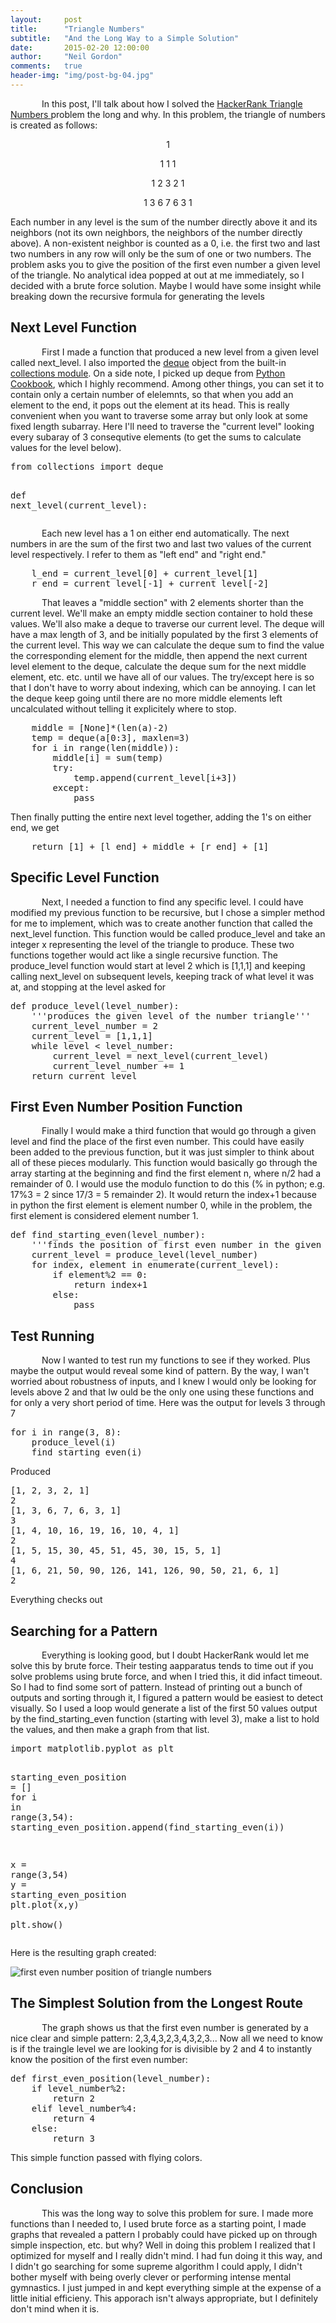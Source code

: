 ```yaml
---
layout:     post
title:      "Triangle Numbers"
subtitle:   "And the Long Way to a Simple Solution"
date:       2015-02-20 12:00:00
author:     "Neil Gordon"
comments:   true
header-img: "img/post-bg-04.jpg"
---
```


<p class="writing"> In this post, I'll talk about how I solved the <a href="https://www.hackerrank.com/domains/"> HackerRank </a> <a href="https://www.hackerrank.com/challenges/triangle-numbers"> Triangle Numbers </a> problem the long and why. In this problem, the triangle of numbers is created as follows: </p> 

<p align="center"> 1 </p>
<p align="center"> 1 1 1 </p>
<p align="center"> 1 2 3 2 1 </p>
<p align="center"> 1 3 6 7 6 3 1 </p>


<p>Each number in any level is the sum of the number directly above it and its neighbors (not its own neighbors, the neighbors of the number directly above).  A non-existent neighbor is counted as a 0, i.e. the first two and last two numbers in any row will only be the sum of one or two numbers.  The problem asks you to give the position of the first even number a given level of the triangle.  No analytical idea popped at out at me immediately, so I decided with a brute force solution.  Maybe I would have some insight while breaking down the recursive formula for generating the levels</p>

<h2 class="section-heading">Next Level Function</h2>
<p class='writing'> First I made a function that produced a new level from a given level called next_level.  I also imported the <a href='http://pymotw.com/2/collections/deque.html'>deque</a> object from the built-in <a href='https://docs.python.org/3.4/library/collections.html'>collections module</a>.  On a side note, I picked up deque from <a href='http://www.amazon.com/Python-Cookbook-Third-David-Beazley/dp/1449340377/ref=sr_1_1?ie=UTF8&qid=1424669853&sr=8-1&keywords=python+cookbook'>Python Cookbook</a>, which I highly recommend.  Among other things, you can set it to contain only a certain number of elelemnts, so that when you add an element to the end, it pops out the element at its head.  This is really convenient when you want to traverse some array but only look at some fixed length subarray.  Here I'll need to traverse the "current level" looking every subaray of 3 consequtive elements (to get the sums to calculate values for the level below).</p>

<div class="highlight">
<div class="hlcode">
<div class="syntax"><pre><span class="kn">from</span> <span class="nn">collections</span> <span class="k">import</span> <span class="n">deque</span>

<span class="k">def</span> <span class="nf">next_level</span><span class="p">(</span><span class="n">current_level</span><span class="p">):</span>
</pre></div>

</div>



<p class='writing'>Each new level has a 1 on either end automatically.  The next numbers in are the sum of the first two and last two values of the current level respectively.  I refer to them as "left end" and "right end."</p>

<div class="hlcode">
<div class="syntax"><pre>    <span class="n">l_end</span> <span class="o">=</span> <span class="n">current_level</span><span class="p">[</span><span class="mi">0</span><span class="p">]</span> <span class="o">+</span> <span class="n">current_level</span><span class="p">[</span><span class="mi">1</span><span class="p">]</span>
    <span class="n">r_end</span> <span class="o">=</span> <span class="n">current_level</span><span class="p">[</span><span class="o">-</span><span class="mi">1</span><span class="p">]</span> <span class="o">+</span> <span class="n">current_level</span><span class="p">[</span><span class="o">-</span><span class="mi">2</span><span class="p">]</span>
</pre></div>
</div>

   
<p class='writing'> That leaves a "middle section" with 2 elements shorter than the current level.  We'll make an empty middle section container to hold these values.  We'll also make a deque to traverse our current level.  The deque will have a max length of 3, and be initially populated by the first 3 elements of the current level.  This way we can calculate the deque sum to find the value the corresponding element for the middle, then append the next current level element to the deque, calculate the deque sum for the next middle element, etc. etc. until we have all of our values. The try/except here is so that I don't have to worry about indexing, which can be annoying.  I can let the deque keep going until there are no more middle elements left uncalculated without telling it explicitely where to stop.</p> 

<div class="hlcode">
<div class="syntax"><pre>    <span class="n">middle</span> <span class="o">=</span> <span class="p">[</span><span class="k">None</span><span class="p">]</span><span class="o">*</span><span class="p">(</span><span class="nb">len</span><span class="p">(</span><span class="n">a</span><span class="p">)</span><span class="o">-</span><span class="mi">2</span><span class="p">)</span>
    <span class="n">temp</span> <span class="o">=</span> <span class="n">deque</span><span class="p">(</span><span class="n">a</span><span class="p">[</span><span class="mi">0</span><span class="p">:</span><span class="mi">3</span><span class="p">],</span> <span class="n">maxlen</span><span class="o">=</span><span class="mi">3</span><span class="p">)</span>
    <span class="k">for</span> <span class="n">i</span> <span class="ow">in</span> <span class="nb">range</span><span class="p">(</span><span class="nb">len</span><span class="p">(</span><span class="n">middle</span><span class="p">)):</span>
        <span class="n">middle</span><span class="p">[</span><span class="n">i</span><span class="p">]</span> <span class="o">=</span> <span class="nb">sum</span><span class="p">(</span><span class="n">temp</span><span class="p">)</span>
        <span class="k">try</span><span class="p">:</span>
            <span class="n">temp</span><span class="o">.</span><span class="n">append</span><span class="p">(</span><span class="n">current_level</span><span class="p">[</span><span class="n">i</span><span class="o">+</span><span class="mi">3</span><span class="p">])</span>
        <span class="k">except</span><span class="p">:</span>
            <span class="k">pass</span>
</pre></div>

</div>

<p> Then finally putting the entire next level together, adding the 1's on either end, we get </p> 

<div class="hlcode">
<div class="syntax"><pre>    <span class="k">return</span> <span class="p">[</span><span class="mi">1</span><span class="p">]</span> <span class="o">+</span> <span class="p">[</span><span class="n">l_end</span><span class="p">]</span> <span class="o">+</span> <span class="n">middle</span> <span class="o">+</span> <span class="p">[</span><span class="n">r_end</span><span class="p">]</span> <span class="o">+</span> <span class="p">[</span><span class="mi">1</span><span class="p">]</span>
</pre></div>
</div>

<h2 class="section-heading">Specific Level Function</h2>
<p class='writing'>Next, I needed a function to find any specific level.  I could have modified my previous function to be recursive, but I chose a simpler method for me to implement, which was to create another function that called the next_level function. This function would be called produce_level and take an integer x representing the level of the triangle to produce. These two functions together would act like a single recursive function.  The produce_level function would start at level 2 which is [1,1,1] and keeping calling next_level on subsequent levels, keeping track of what level it was at, and stopping at the level asked for</p>

<div class="hlcode">
<div class="syntax"><pre><span class="k">def</span> <span class="nf">produce_level</span><span class="p">(</span><span class="n">level_number</span><span class="p">):</span>
    <span class="sd">&#39;&#39;&#39;produces the given level of the number triangle&#39;&#39;&#39;</span>
    <span class="n">current_level_number</span> <span class="o">=</span> <span class="mi">2</span>
    <span class="n">current_level</span> <span class="o">=</span> <span class="p">[</span><span class="mi">1</span><span class="p">,</span><span class="mi">1</span><span class="p">,</span><span class="mi">1</span><span class="p">]</span>
    <span class="k">while</span> <span class="n">level</span> <span class="o">&lt;</span> <span class="n">level_number</span><span class="p">:</span>
        <span class="n">current_level</span> <span class="o">=</span> <span class="n">next_level</span><span class="p">(</span><span class="n">current_level</span><span class="p">)</span>
        <span class="n">current_level_number</span> <span class="o">+=</span> <span class="mi">1</span>
    <span class="k">return</span> <span class="n">current_level</span>
</pre></div>
</div>

<h2 class="section-heading">First Even Number Position Function</h2>
<p class='writing'>Finally I would make a third function that would go through a given level and find the place of the first even number.  This could have easily been added to the previous function, but it was just simpler to think about all of these pieces modularly.  This function would basically go through the array starting at the beginning and find the first element n, where n/2 had a remainder of 0.  I would use the modulo function to do this (% in python; e.g. 17%3 = 2 since 17/3 = 5 remainder 2).  It would return the index+1 because in python the first element is element number 0, while in the problem, the first element is considered element number 1. 
</p>

<div class="hlcode">
<div class="syntax"><pre><span class="k">def</span> <span class="nf">find_starting_even</span><span class="p">(</span><span class="n">level_number</span><span class="p">):</span>
    <span class="sd">&#39;&#39;&#39;finds the position of first even number in the given number triangle level&#39;&#39;&#39;</span>
    <span class="n">current_level</span> <span class="o">=</span> <span class="n">produce_level</span><span class="p">(</span><span class="n">level_number</span><span class="p">)</span> 
    <span class="k">for</span> <span class="n">index</span><span class="p">,</span> <span class="n">element</span> <span class="ow">in</span> <span class="nb">enumerate</span><span class="p">(</span><span class="n">current_level</span><span class="p">):</span>
        <span class="k">if</span> <span class="n">element</span><span class="o">%</span><span class="mi">2</span> <span class="o">==</span> <span class="mi">0</span><span class="p">:</span>
            <span class="k">return</span> <span class="n">index</span><span class="o">+</span><span class="mi">1</span>
        <span class="k">else</span><span class="p">:</span>
            <span class="k">pass</span>
</pre></div>
</div>            

<h2 class="section-heading">Test Running</h2>
<p class='writing'>Now I wanted to test run my functions to see if they worked.  Plus maybe the output would reveal some kind of pattern.  By the way, I wan't worried about robustness of inputs, and I knew I would only be looking for levels above 2 and that Iw ould be the only one using these functions and for only a very short period of time.  Here was the output for levels 3 through 7</p>

<div class="hlcode">
<div class="syntax"><pre><span class="k">for</span> <span class="n">i</span> <span class="ow">in</span> <span class="nb">range</span><span class="p">(</span><span class="mi">3</span><span class="p">,</span> <span class="mi">8</span><span class="p">):</span>  
    <span class="n">produce_level</span><span class="p">(</span><span class="n">i</span><span class="p">)</span> 
    <span class="n">find_starting_even</span><span class="p">(</span><span class="n">i</span><span class="p">)</span>
</pre></div>
</div>

<p>Produced</p>

<div class="hlcode">
<div class="syntax"><pre><span class="p">[</span><span class="mi">1</span><span class="p">,</span> <span class="mi">2</span><span class="p">,</span> <span class="mi">3</span><span class="p">,</span> <span class="mi">2</span><span class="p">,</span> <span class="mi">1</span><span class="p">]</span>
<span class="mi">2</span>
<span class="p">[</span><span class="mi">1</span><span class="p">,</span> <span class="mi">3</span><span class="p">,</span> <span class="mi">6</span><span class="p">,</span> <span class="mi">7</span><span class="p">,</span> <span class="mi">6</span><span class="p">,</span> <span class="mi">3</span><span class="p">,</span> <span class="mi">1</span><span class="p">]</span>
<span class="mi">3</span>
<span class="p">[</span><span class="mi">1</span><span class="p">,</span> <span class="mi">4</span><span class="p">,</span> <span class="mi">10</span><span class="p">,</span> <span class="mi">16</span><span class="p">,</span> <span class="mi">19</span><span class="p">,</span> <span class="mi">16</span><span class="p">,</span> <span class="mi">10</span><span class="p">,</span> <span class="mi">4</span><span class="p">,</span> <span class="mi">1</span><span class="p">]</span>
<span class="mi">2</span>
<span class="p">[</span><span class="mi">1</span><span class="p">,</span> <span class="mi">5</span><span class="p">,</span> <span class="mi">15</span><span class="p">,</span> <span class="mi">30</span><span class="p">,</span> <span class="mi">45</span><span class="p">,</span> <span class="mi">51</span><span class="p">,</span> <span class="mi">45</span><span class="p">,</span> <span class="mi">30</span><span class="p">,</span> <span class="mi">15</span><span class="p">,</span> <span class="mi">5</span><span class="p">,</span> <span class="mi">1</span><span class="p">]</span>
<span class="mi">4</span>
<span class="p">[</span><span class="mi">1</span><span class="p">,</span> <span class="mi">6</span><span class="p">,</span> <span class="mi">21</span><span class="p">,</span> <span class="mi">50</span><span class="p">,</span> <span class="mi">90</span><span class="p">,</span> <span class="mi">126</span><span class="p">,</span> <span class="mi">141</span><span class="p">,</span> <span class="mi">126</span><span class="p">,</span> <span class="mi">90</span><span class="p">,</span> <span class="mi">50</span><span class="p">,</span> <span class="mi">21</span><span class="p">,</span> <span class="mi">6</span><span class="p">,</span> <span class="mi">1</span><span class="p">]</span>
<span class="mi">2</span>
</pre></div>
</div>

<p> Everything checks out </p>
<h2 class="section-heading">Searching for a Pattern</h2>
<p class='writing'>Everything is looking good, but I doubt HackerRank would let me solve this by brute force.  Their testing aapparatus tends to time out if you solve problems using brute force, and when I tried this, it did infact timeout.  So I had to find some sort of pattern.  Instead of printing out a bunch of outputs and sorting through it, I figured a pattern would be easiest to detect visually.  So I used a loop would generate a list of the first 50 values  output by the find_starting_even function (starting with level 3), make a list to hold the values, and then make a graph from that list.</p>

<div class="hlcode">

<div class="syntax"><pre><span class="kn">import</span> <span class="nn">matplotlib.pyplot</span> <span class="k">as</span> <span class="nn">plt</span>

<span class="n">starting_even_position</span> <span class="o">=</span> <span class="p">[]</span>
<span class="k">for</span> <span class="n">i</span> <span class="ow">in</span> <span class="nb">range</span><span class="p">(</span><span class="mi">3</span><span class="p">,</span><span class="mi">54</span><span class="p">):</span>
    <span class="n">starting_even_position</span><span class="o">.</span><span class="n">append</span><span class="p">(</span><span class="n">find_starting_even</span><span class="p">(</span><span class="n">i</span><span class="p">))</span>
    
<span class="n">x</span> <span class="o">=</span> <span class="nb">range</span><span class="p">(</span><span class="mi">3</span><span class="p">,</span><span class="mi">54</span><span class="p">)</span>
<span class="n">y</span> <span class="o">=</span> <span class="n">starting_even_position</span>
<span class="n">plt</span><span class="o">.</span><span class="n">plot</span><span class="p">(</span><span class="n">x</span><span class="p">,</span><span class="n">y</span><span class="p">)</span>    
<span class="n">plt</span><span class="o">.</span><span class="n">show</span><span class="p">()</span>
</pre></div>
</div>

<p>Here is the resulting graph created:</p>
<img src="{{ site.baseurl }}/img/triangle_number_first_even.jpeg" alt="first even number position of triangle numbers">

<h2 class="section-heading">The Simplest Solution from the Longest Route</h2>
<p class='writing'>The graph shows us that the first even number is generated by a nice clear and simple pattern: 2,3,4,3,2,3,4,3,2,3... Now all we need to know is if the traingle level we are looking for is divisible by 2 and 4 to instantly know the position of the first even number:
</p>

<div class="hlcode">
<div class="syntax"><pre><span class="k">def</span> <span class="nf">first_even_position</span><span class="p">(</span><span class="n">level_number</span><span class="p">):</span>
    <span class="k">if</span> <span class="n">level_number</span><span class="o">%</span><span class="mi">2</span><span class="p">:</span>
        <span class="k">return</span> <span class="mi">2</span>
    <span class="k">elif</span> <span class="n">level_number</span><span class="o">%</span><span class="mi">4</span><span class="p">:</span>
        <span class="k">return</span> <span class="mi">4</span>
    <span class="k">else</span><span class="p">:</span>
        <span class="k">return</span> <span class="mi">3</span>
</pre></div>
</div>

<p>
This simple function passed with flying colors. 
</p>


<h2 class="section-heading">Conclusion</h2>
<p class='writing'> This was the long way to solve this problem for sure.  I made more functions than I needed to,  I used brute force as a starting point, I made graphs that revealed a pattern I probably could have picked up on through simple inspection, etc. but why?  Well in doing this problem I realized that I optimized for myself and I really didn't mind.  I had fun doing it this way, and I didn't go searching for some supreme algorithm I could apply, I didn't bother myself with being overly clever or performing intense mental gymnastics.  I just jumped in and kept everything simple at the expense of a little initial efficieny. This apporach isn't always appropriate, but I definitely don't mind when it is. </p> 

<style type="text/css">
p.writing {
    text-indent: 50px;
}
</style>
